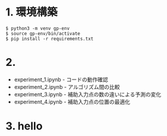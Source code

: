 # 1. 環境構築

```{shell}
$ python3 -m venv gp-env
$ source gp-env/bin/activate
$ pip install -r requirements.txt
```

# 2. 

* experiment_1.ipynb - コードの動作確認
* experiment_2.ipynb - アルゴリズム間の比較
* experiment_3.ipynb - 補助入力点の数の違いによる予測の変化
* experiment_4.ipynb - 補助入力点の位置の最適化
  
# 3. hello